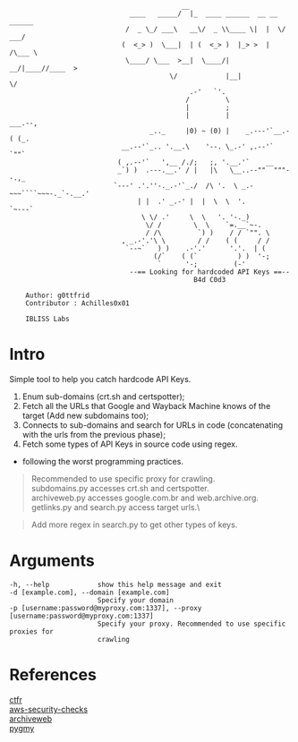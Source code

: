 ```shell
                                           __                              
                              ____   _____/  |_  ____ ______  __ __  ______
                             /  _ \_/ ___\   __\/  _ \\____ \|  |  \/  ___/
                            (  <_> )  \___|  | (  <_> )  |_> >  |  /\___ \
                             \____/ \___  >__|  \____/|   __/|____//____  >
                                        \/            |__|              \/
                                             .-'   `'.
                                            /         \
                                            |         ;
                                            |         |           ___.--,
                                   _.._     |0) ~ (0) |    _.---'`__.-( (_.
                            __.--'`_.. '.__.\    '--. \_.-' ,.--'`     `""`
                           ( ,.--'`   ',__ /./;   ;, '.__.'`    __
                           _`) )  .---.__.' / |   |\   \__..--""  """--.,_
                          `---' .'.''-._.-'`_./  /\ '.  \ _.-~~~````~~~-._`-.__.'
                                | |  .' _.-' |  |  \  \  '.               `~---`
                                 \ \/ .'     \  \   '. '-._)
                                  \/ /        \  \    `=.__`~-.
                                  / /\         `) )    / / `"". \
                            , _.-'.'\ \        / /    ( (     / /
                             `--~`   ) )    .-'.'      '.'.  | (
                                    (/`    ( (`          ) )  '-;
                                     `      '-;         (-'
                              --== Looking for hardcoded API Keys ==--
                                              B4d C0d3

    Author: g0ttfrid
    Contributor : Achilles0x01

    IBLISS Labs

```

# Intro
Simple tool to help you catch hardcode API Keys.
  1. Enum sub-domains (crt.sh and certspotter);
  2. Fetch all the URLs that Google and Wayback Machine knows of the target (Add new subdomains too);
  3. Connects to sub-domains and search for URLs in code (concatenating with the urls from the previous phase);
  4. Fetch some types of API Keys in source code using regex.

- following the worst programming practices.


>Recommended to use specific proxy for crawling.\
>subdomains.py accesses crt.sh and certspotter.\
>archiveweb.py accesses google.com.br and web.archive.org.\
>getlinks.py and search.py access target urls.\

>Add more regex in search.py to get other types of keys.

# Arguments

  ```shell
  -h, --help            show this help message and exit
  -d [example.com], --domain [example.com]
                        Specify your domain
  -p [username:password@myproxy.com:1337], --proxy [username:password@myproxy.com:1337]
                        Specify your proxy. Recommended to use specific proxies for    
                        crawling
  ```

# References
[ctfr](https://github.com/UnaPibaGeek/ctfr)\
[aws-security-checks](https://github.com/PortSwigger/aws-security-checks)\
[archiveweb](https://github.com/g0ttfrid/archiveweb)\
[pygmy](https://github.com/g0ttfrid/pygmy)
